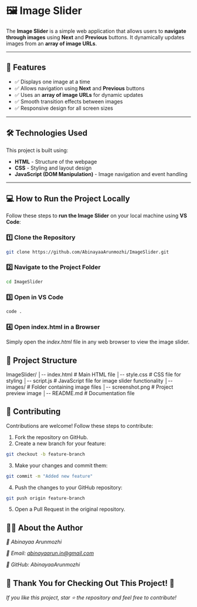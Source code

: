 # 🖼️ Image Slider  

The **Image Slider** is a simple web application that allows users to **navigate through images** using **Next** and **Previous** buttons. It dynamically updates images from an **array of image URLs**.  

---

## 🚀 Features  
- ✅ Displays one image at a time  
- ✅ Allows navigation using **Next** and **Previous** buttons  
- ✅ Uses an **array of image URLs** for dynamic updates  
- ✅ Smooth transition effects between images  
- ✅ Responsive design for all screen sizes  

---

## 🛠️ Technologies Used  
This project is built using:  
- **HTML** - Structure of the webpage  
- **CSS** - Styling and layout design  
- **JavaScript (DOM Manipulation)** - Image navigation and event handling  

---

## 💻 How to Run the Project Locally  

Follow these steps to **run the Image Slider** on your local machine using **VS Code**:  

### 1️⃣ Clone the Repository  
```sh
git clone https://github.com/AbinayaaArunmozhi/ImageSlider.git
```
### 2️⃣ Navigate to the Project Folder
```sh
cd ImageSlider
```
### 3️⃣ Open in VS Code
```sh
code .
```
### 4️⃣ Open index.html in a Browser
 Simply open the *index.html* file in any web browser to view the image slider.

## 📂 Project Structure

ImageSlider/
│-- index.html       # Main HTML file
│-- style.css        # CSS file for styling
│-- script.js        # JavaScript file for image slider functionality
│-- images/          # Folder containing image files
│-- screenshot.png   # Project preview image
│-- README.md        # Documentation file


## 🤝 Contributing
 Contributions are welcome! Follow these steps to contribute:

1. Fork the repository on GitHub.
2. Create a new branch for your feature:
```sh
git checkout -b feature-branch
```
3. Make your changes and commit them:
```sh
git commit -m "Added new feature"
```
4. Push the changes to your GitHub repository:
```sh
git push origin feature-branch
```
5. Open a Pull Request in the original repository.


## 🧑‍💻 About the Author
*👤 Abinayaa Arunmozhi*

*📧 Email: abinayaarun.in@gmail.com*

*🔗 GitHub: AbinayaaArunmozhi*

## 🎉 Thank You for Checking Out This Project! 🚀
 *If you like this project, star ⭐ the repository and feel free to contribute!*
